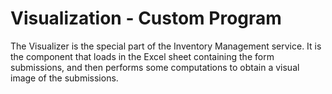 # Visualization - Custom Program

The Visualizer is the special part of the Inventory Management service. It is the component that loads in the Excel sheet containing the form submissions, and then performs some computations to obtain a visual image of the submissions.